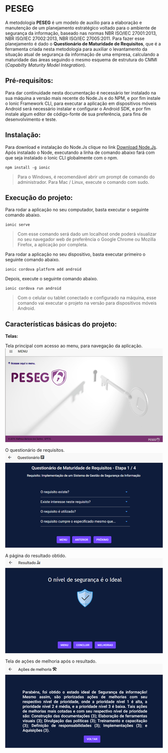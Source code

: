 # PESEG 

 A metodologia **PESEG** é um modelo de auxílio para a elaboração e manutenção de um planejamento estratégico voltado para o ambiente de segurança da informação, baseado nas normas NBR ISO/IEC 27001:2013, NBR ISO/IEC 27002:2013, NBR ISO/IEC 27005:2011. Para fazer esse planejamento é dado o **Questionário de Maturidade de Requisitos**, que é a ferramenta criada nesta metodologia para auxiliar o levantamento da situação atual de segurança da informação de uma empresa, calculando a maturidade das áreas seguindo o mesmo esquema de estrutura do CMMI (*Capabilty Maturity Model Integration*). 

## Pré-requisitos:
Para dar continuidade nesta documentação é necessário ter instalado na sua máquina a versão mais recente do Node.Js e do NPM, e por fim instale o Ionic Framework CLI, para executar a aplicação em dispositivos móveis Android será necessário instalar e configurar o Android SDK, e por fim instale algum editor de código-fonte de sua preferência, para fins de desenvolvimento e teste.

## Instalação:

Para download e instalação do Node.Js clique no link [Download Node.Js](https://nodejs.org/en/). Após instalado o Node, executando a linha de comando abaixo fará com que seja instalado o Ionic CLI globalmente com o npm.
```
npm install -g ionic
```
> Para o Windows, é recomendável abrir um prompt de comando do administrador. Para Mac / Linux, execute o comando com sudo.

## Execução do projeto:
Para rodar a aplicação no seu computador, basta executar o seguinte comando abaixo.
```
ionic serve
```
> Com esse comando será dado um localhost onde poderá visualizar no seu navegador web de preferência o Google Chrome ou Mozilla Firefox, a aplicação por completa.

Para rodar a aplicação no seu dispositivo, basta executar primeiro o seguinte comando abaixo.
```
ionic cordova platform add android
```
Depois, execute o seguinte comando abaixo.
```
ionic cordova run android
```
> Com o celular ou tablet conectado e configurado na máquina, esse comando vai executar o projeto na versão para dispositivos móveis Android.

## Características básicas do projeto:
**Telas:**

Tela principal com acesso ao menu, para navegação da aplicação.
![](https://github.com/MatheusBarbosa3/PESEG/blob/master/src/assets/Prints/TelaPrincipal.png)

O questionário de requisitos.  
![](https://github.com/MatheusBarbosa3/PESEG/blob/master/src/assets/Prints/TelaQuestionario.png)

A página do resultado obtido.
![](https://github.com/MatheusBarbosa3/PESEG/blob/master/src/assets/Prints/TelaResultado.png)

Tela de ações de melhoria após o resultado.
![](https://github.com/MatheusBarbosa3/PESEG/blob/master/src/assets/Prints/TelaAcoesMelhoria.png)






